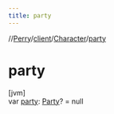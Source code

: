 ```yaml
---
title: party
---
```

//[Perry](../../../index.html)/[client](../index.html)/[Character](index.html)/[party](party.html)



# party



[jvm]\
var [party](party.html): [Party](../../net.server.world/-party/index.html)? = null





